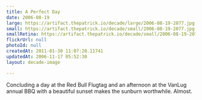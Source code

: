 ```yaml
---
title: A Perfect Day
date: 2006-08-19
large: https://artifact.thepatrick.io/decade/large/2006-08-19-2077.jpg
small: https://artifact.thepatrick.io/decade/small/2006-08-19-2077.jpg
smallRetina: https://artifact.thepatrick.io/decade/small/2006-08-19-2077@2x.jpg
flickrUrl: null
photoId: null
createdAt: 2011-01-30 11:07:20.11741
updatedAt: 2006-11-17 05:52:30
layout: decade-image

---
```

Concluding a day at the Red Bull Flugtag and an afternoon at the VanLug annual BBQ with a beautiful sunset makes the sunburn worthwhile. Almost.
